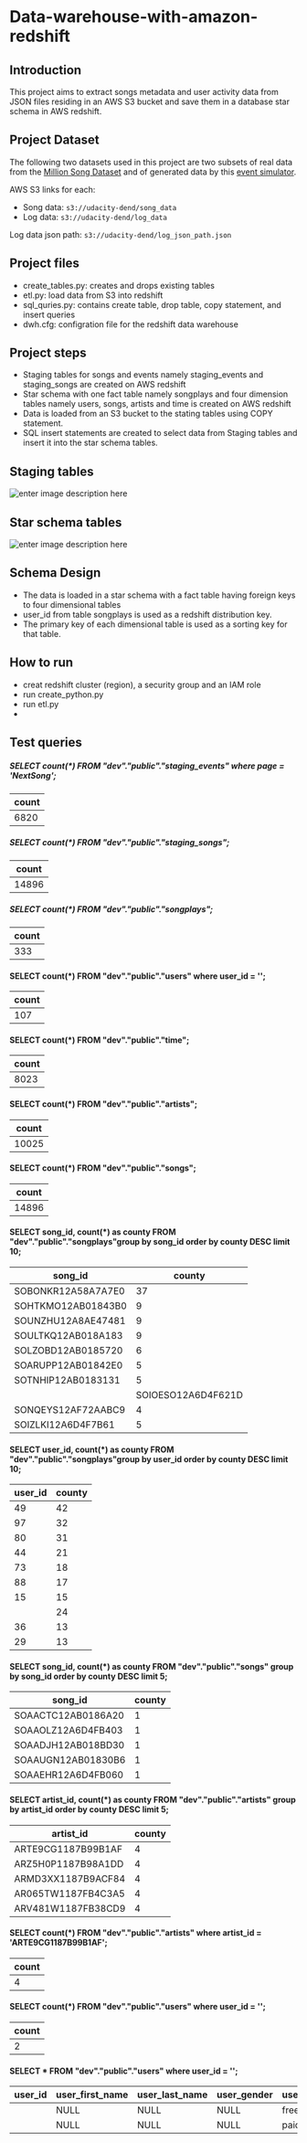 # Data-warehouse-with-amazon-redshift
## Introduction
This project aims to extract songs metadata and user activity data from JSON  files residing in an AWS S3 bucket and save them in a database star schema in AWS redshift. 

## Project Dataset
The following two datasets used in this project are two subsets of real data from the [Million Song Dataset](http://millionsongdataset.com/) and of generated data by this [event simulator](https://github.com/Interana/eventsim).

AWS S3 links for each:
-   Song data: `s3://udacity-dend/song_data`
-   Log data: `s3://udacity-dend/log_data`

Log data json path: `s3://udacity-dend/log_json_path.json`

## Project files
- create_tables.py: creates and drops existing tables
- etl.py: load data from S3 into redshift
- sql_quries.py: contains create table, drop table, copy statement, and insert queries
- dwh.cfg: configration file for the redshift data warehouse

## Project steps
- Staging tables for songs and events namely staging_events and staging_songs are created on AWS redshift
- Star schema with one fact table namely songplays and four dimension tables namely users, songs, artists and time is created on AWS redshift
- Data is loaded from an S3 bucket to the stating tables using COPY statement.
- SQL insert statements are created to select data from Staging tables and insert it into the star schema tables.

## Staging tables

![enter image description here](https://github.com/BaZom/Data-warehouse-with-AWS-S3-and-Redshift/blob/4361dc1f49353701d142e70bcecdf2d2b8fe0633/staging_tables.png)

## Star schema tables
![enter image description here](https://github.com/BaZom/Data-warehouse-with-AWS-S3-and-Redshift/blob/848476c6f991f098374eba1e0247dcb8d3350468/star_schema.png)

## Schema Design
- The data is loaded in a star schema with a fact table having foreign keys to four dimensional tables
- user_id from table songplays is used as a redshift distribution key.
- The primary key of each dimensional table is used as a sorting key for that table.

## How to run
- creat redshift cluster (region), a security group and an IAM role 
- run create_python.py
- run etl.py
- 
## Test queries
#####  SELECT count(*) FROM "dev"."public"."staging_events" where page = 'NextSong';
| count |
|-------|
|6820  |

##### SELECT count(*) FROM "dev"."public"."staging_songs";
| count |
|-------|
|14896|

##### SELECT count(*) FROM "dev"."public"."songplays";
 | count |
|-------|
|333|

#### SELECT count(*) FROM "dev"."public"."users" where user_id = '';
 | count  |
|-------|
|107 |

#### SELECT count(*) FROM "dev"."public"."time";
 | count  |
|-------|
|8023 |

#### SELECT count(*) FROM "dev"."public"."artists";
 | count  |
|-------|
|10025 |

#### SELECT count(*) FROM "dev"."public"."songs";
 | count  |
|-------|
|14896 |

#### SELECT song_id, count(*) as county FROM "dev"."public"."songplays"group by song_id order by county DESC limit 10;
 | song_id| county|
|--------|-|
|SOBONKR12A58A7A7E0	|37	|
|SOHTKMO12AB01843B0	|9|
|SOUNZHU12A8AE47481	|9|
|SOULTKQ12AB018A183	|9|
|SOLZOBD12AB0185720	|6|
|SOARUPP12AB01842E0	|5|
|SOTNHIP12AB0183131	|5|
||SOIOESO12A6D4F621D	|4|
|SONQEYS12AF72AABC9	|4|
|SOIZLKI12A6D4F7B61	|5|

#### SELECT user_id, count(*) as county FROM "dev"."public"."songplays"group by user_id order by county DESC limit 10;
 |user_id| county|
|--------|-|
|49	|42	|
|97	|32	|
|80	|31	|
|44|21	|
|73	|18	|
|88|17|
|15|15|
||24|13|
|36|13|
|29|13|

#### SELECT song_id, count(*) as county  FROM "dev"."public"."songs" group by song_id order by county DESC limit 5;
 |song_id| county|
|--------|-|
|SOAACTC12AB0186A20	|1|	
|SOAAOLZ12A6D4FB403	|1|	
|SOAADJH12AB018BD30	|1|	
|SOAAUGN12AB01830B6	|1|	
|SOAAEHR12A6D4FB060	|1|	

#### SELECT artist_id, count(*) as county FROM "dev"."public"."artists" group by artist_id order by county DESC limit 5;
|artist_id| county|
|--------|-|
|ARTE9CG1187B99B1AF|	    4|	
|ARZ5H0P1187B98A1DD|	4	|
|ARMD3XX1187B9ACF84|	4|	
|AR065TW1187FB4C3A5|	4|	
|ARV481W1187FB38CD9|	4|	

#### SELECT count(*) FROM "dev"."public"."artists" where artist_id = 'ARTE9CG1187B99B1AF';
 | count  |
|-------|
|4 |

#### SELECT count(*) FROM "dev"."public"."users" where user_id = '';
 | count  |
|-------|
|2|

#### SELECT * FROM "dev"."public"."users" where user_id = '';
|user_id| user_first_name| user_last_name|user_gender|user_level|
|--------|--------------------|--------------------|---------------|-----------|
|	|NULL|	NULL|	NULL|	free|	
|	|NULL|	NULL|	NULL|	paid|	



